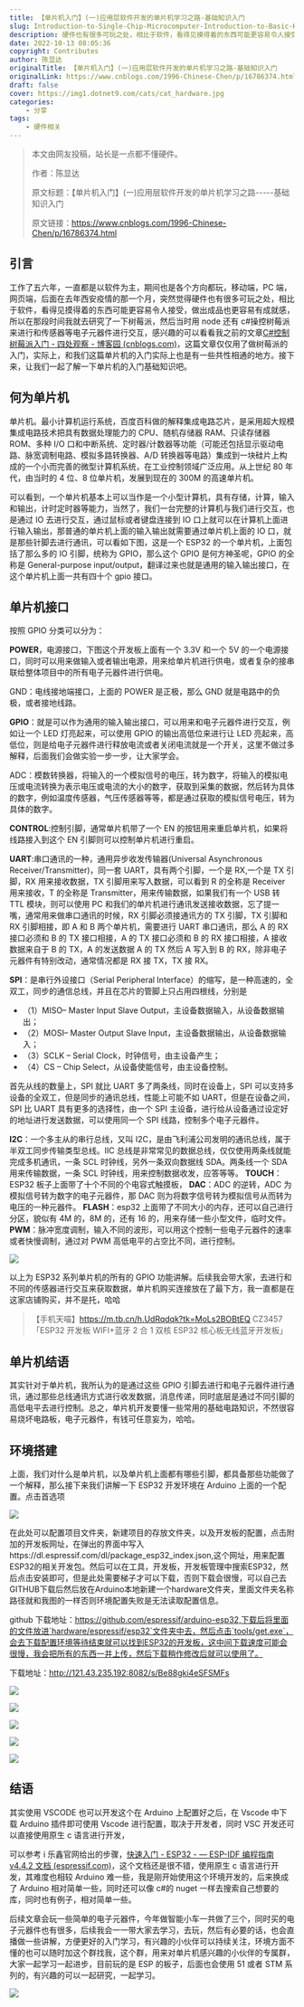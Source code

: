 ```yaml
---
title: 【单片机入门】(一)应用层软件开发的单片机学习之路-基础知识入门
slug: Introduction-to-Single-Chip-Microcomputer-Introduction-to-Basic-Knowledge
description: 硬件也有很多可玩之处，相比于软件，看得见摸得着的东西可能更容易令人接受，做出成品也更容易有成就感
date: 2022-10-13 08:05:36
copyright: Contributes
author: 陈显达
originalTitle: 【单片机入门】(一)应用层软件开发的单片机学习之路-基础知识入门
originalLink: https://www.cnblogs.com/1996-Chinese-Chen/p/16786374.html
draft: false
cover: https://img1.dotnet9.com/cats/cat_hardware.jpg
categories: 
    - 分享
tags: 
    - 硬件相关
---
```


> 本文由网友投稿，站长是一点都不懂硬件。
>
> 作者：陈显达
>
> 原文标题：【单片机入门】(一)应用层软件开发的单片机学习之路-----基础知识入门
>
> 原文链接：https://www.cnblogs.com/1996-Chinese-Chen/p/16786374.html

## 引言

工作了五六年，一直都是以软件为主，期间也是各个方向都玩，移动端，PC 端，网页端，后面在去年西安疫情的那一个月，突然觉得硬件也有很多可玩之处，相比于软件，看得见摸得着的东西可能更容易令人接受，做出成品也更容易有成就感，所以在那段时间我就去研究了一下树莓派，然后当时用 node 还有 c#操控树莓派来进行和传感器等电子元器件进行交互，感兴趣的可以看看我之前的文章[C#控制树莓派入门 - 四处观察 - 博客园 (cnblogs.com)](https://www.cnblogs.com/1996-Chinese-Chen/p/15940379.html)，这篇文章仅仅用了做树莓派的入门，实际上，和我们这篇单片机的入门实际上也是有一些共性相通的地方。接下来，让我们一起了解一下单片机的入门基础知识吧。

## 何为单片机

单片机。最小计算机运行系统，百度百科做的解释集成电路芯片，是采用超大规模集成电路技术把具有数据处理能力的 CPU、随机存储器 RAM、只读存储器 ROM、多种 I/O 口和中断系统、定时器/计数器等功能（可能还包括显示驱动电路、脉宽调制电路、模拟多路转换器、A/D 转换器等电路）集成到一块硅片上构成的一个小而完善的微型计算机系统，在工业控制领域广泛应用。从上世纪 80 年代，由当时的 4 位、8 位单片机，发展到现在的 300M 的高速单片机。

可以看到，一个单片机基本上可以当作是一个小型计算机，具有存储，计算，输入和输出，计时定时器等能力，当然了，我们一台完整的计算机与我们进行交互，也是通过 IO 去进行交互，通过鼠标或者键盘连接到 IO 口上就可以在计算机上面进行输入输出，那普通的单片机上面的输入输出就需要通过单片机上面的 IO 口，就是那些针脚去进行通讯，可以看如下图，这是一个 ESP32 的一个单片机，上面包括了那么多的 IO 引脚，统称为 GPIO，那么这个 GPIO 是何方神圣呢，GPIO 的全称是 General-purpose input/output，翻译过来也就是通用的输入输出接口，在这个单片机上面一共有四十个 gpio 接口。

## 单片机接口

按照 GPIO 分类可以分为：

**POWER**，电源接口，下图这个开发板上面有一个 3.3V 和一个 5V 的一个电源接口，同时可以用来做输入或者输出电源，用来给单片机进行供电，或者复杂的接串联给整体项目中的所有电子元器件进行供电。

GND：电线接地端接口，上面的 POWER 是正极，那么 GND 就是电路中的负极，或者接地线路。

**GPIO**：就是可以作为通用的输入输出接口，可以用来和电子元器件进行交互，例如让一个 LED 灯亮起来，可以使用 GPIO 的输出高低位来进行让 LED 亮起来，高低位，则是给电子元器件进行释放电流或者关闭电流就是一个开关，这里不做过多解释，后面我们会做实验一步一步，让大家学会。

ADC：模数转换器，将输入的一个模拟信号的电压，转为数字，将输入的模拟电压或电流转换为表示电压或电流的大小的数字，获取到采集的数据，然后转为具体的数字，例如温度传感器，气压传感器等等，都是通过获取的模拟信号电压，转为具体的数字。

**CONTROL**:控制引脚，通常单片机带了一个 EN 的按钮用来重启单片机，如果将线路接入到这个 EN 引脚则可以控制单片机进行重启。

**UART**:串口通讯的一种，通用异步收发传输器(Universal Asynchronous Receiver/Transmitter)，同一套 UART，具有两个引脚，一个是 RX,一个是 TX 引脚，RX 用来接收数据，TX 引脚用来写入数据，可以看到 R 的全称是 Receiver 用来接收，T 的全称是 Transmitter，用来传输数据，如果我们有一个 USB 转 TTL 模块，则可以使用 PC 和我们的单片机进行通讯发送接收数据，忘了提一嘴，通常用来做串口通讯的时候，RX 引脚必须接通讯方的 TX 引脚，TX 引脚和 RX 引脚相接，即 A 和 B 两个单片机，需要进行 UART 串口通讯，那么 A 的 RX 接口必须和 B 的 TX 接口相接，A 的 TX 接口必须和 B 的 RX 接口相接，A 接收数据来自于 B 的 TX，A 的发送数据 A 的 TX 然后 A 写入到 B 的 RX，除非电子元器件有特别改动，通常情况都是 RX 接 TX，TX 接 RX。

**SPI**：是串行外设接口（Serial Peripheral Interface）的缩写，是一种高速的，全双工，同步的通信总线，并且在芯片的管脚上只占用四根线，分别是

- （1）MISO– Master Input Slave Output，主设备数据输入，从设备数据输出；
- （2）MOSI– Master Output Slave Input，主设备数据输出，从设备数据输入；
- （3）SCLK – Serial Clock，时钟信号，由主设备产生；
- （4）CS – Chip Select，从设备使能信号，由主设备控制。

首先从线的数量上，SPI 就比 UART 多了两条线，同时在设备上，SPI 可以支持多设备的全双工，但是同步的通讯总线，性能上可能不如 UART，但是在设备之间，SPI 比 UART 具有更多的选择性，由一个 SPI 主设备，进行给从设备通过设定好的地址进行发送数据，可以使用同一个 SPI 线路，控制多个电子元器件。

**I2C**：一个多主从的串行总线，又叫 I2C，是由飞利浦公司发明的通讯总线，属于半双工同步传输类型总线。IIC 总线是非常常见的数据总线，仅仅使用两条线就能完成多机通讯，一条 SCL 时钟线，另外一条双向数据线 SDA。两条线一个 SDA 用来传输数据，一条 SCL 时钟线，用来控制数据收发，应答等等。
**TOUCH**：ESP32 板子上面带了十个不同的个电容式触摸板，
**DAC**：ADC 的逆转，ADC 为模拟信号转为数字的电子元器件，那 DAC 则为将数字信号转为模拟信号从而转为电压的一种元器件。
**FLASH**：esp32 上面带了不同大小的内存，还可以自己进行分区，貌似有 4M 的，8M 的，还有 16 的，用来存储一些小型文件，临时文件。
**PWM**：脉冲宽度调制，输入不同的波形，可以用这个控制一些电子元器件的速率或者快慢调制，通过对 PWM 高低电平的占空比不同，进行控制。

![](https://img1.dotnet9.com/cats/cat_hardware.jpg)

以上为 ESP32 系列单片机的所有的 GPIO 功能讲解。后续我会带大家，去进行和不同的传感器进行交互来获取数据，单片机购买连接放在了最下方，我一直都是在这家店铺购买，并不是托，哈哈

> 【手机天喵】https://m.tb.cn/h.UdRqdqk?tk=MoLs2BOBtEQ CZ3457 「ESP32 开发板 WIFI+蓝牙 2 合 1 双核 ESP32 核心板无线蓝牙开发板」

## 单片机结语

其实针对于单片机，我所认为的是通过这些 GPIO 引脚去进行和电子元器件进行通讯，通过那些总线通讯方式进行收发数据，消息传递，同时底层是通过不同引脚的高低电平去进行控制。总之，单片机开发要懂一些常用的基础电路知识，不然很容易烧坏电路板，电子元器件，有钱可任意妄为，哈哈。

## 环境搭建

上面，我们对什么是单片机，以及单片机上面都有哪些引脚，都具备那些功能做了一个解释，那么接下来我们讲解一下 ESP32 开发环境在 Arduino 上面的一个配置。点击首选项

![](https://img1.dotnet9.com/2022/10/0501.png)

在此处可以配置项目文件夹，新建项目的存放文件夹，以及开发板的配置，点击附加的开发板网址，在弹出的界面中写入https://dl.espressif.com/dl/package_esp32_index.json,这个网址，用来配置ESP32的相关开发包。然后可以在工具，开发板，开发板管理中搜索ESP32，然后点击安装即可，但是此处需要梯子才可以下载，否则下载会很慢，可以自己去GITHUB下载后然后放在Arduino本地新建一个hardware文件夹，里面文件夹名称路径就和我图的一样否则环境配置失败是无法读取配置信息。

github 下载地址：https://github.com/espressif/arduino-esp32,下载后将里面的文件放进`hardware/espressif/esp32`文件夹中去，然后点击`tools/get.exe`，会去下载配置环境等待结束就可以找到ESP32的开发板，这中间下载速度可能会很慢，我会把所有的东西一并上传，然后下载稍作修改后就可以使用了。

下载地址：http://121.43.235.192:8082/s/Be88gki4eSFSMFs

![](https://img1.dotnet9.com/2022/10/0502.png)

![](https://img1.dotnet9.com/2022/10/0503.png)

![](https://img1.dotnet9.com/2022/10/0504.png)

![](https://img1.dotnet9.com/2022/10/0505.png)

![](https://img1.dotnet9.com/2022/10/0506.png)

## 结语

其实使用 VSCODE 也可以开发这个在 Arduino 上配置好之后，在 Vscode 中下载 Arduino 插件即可使用 Vscode 进行配置，取决于开发者，同时 VSC 开发还可以直接使用原生 c 语言进行开发，

可以参考 i 乐鑫官网给出的步骤，[快速入门 - ESP32 - — ESP-IDF 编程指南 v4.4.2 文档 (espressif.com)](https://docs.espressif.com/projects/esp-idf/zh_CN/stable/esp32/get-started/index.html)，这个文档还是很不错，使用原生 c 语言进行开发，其难度也相较 Arduino 难一些，我是刚开始使用这个环境开发的，后来换成了 Arduino 相对简单一些，同时还可以像 c#的 nuget 一样去搜索自己想要的库，同时也有例子，相对简单一些。

后续文章会玩一些简单的电子元器件，今年做智能小车一共做了三个，同时买的电子元器件也有很多，后续我会一一带大家去学习，去玩，然后有必要的话，也会直播做一些讲解，方便更好的入门学习，有兴趣的小伙伴可以持续关注，环境方面不懂的也可以随时加这个群找我，这个群，用来对单片机感兴趣的小伙伴的专属群，大家一起学习一起进步，目前玩的是 ESP 的板子，后面也会使用 51 或者 STM 系列的，有兴趣的可以一起研究，一起学习。

![](https://img1.dotnet9.com/2022/10/0507.png)
